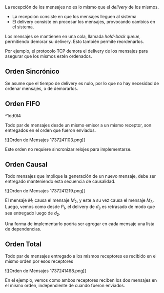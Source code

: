 La recepción de los mensajes no es lo mismo que el *delivery* de los mismos.

- La recepción consiste en que los mensajes lleguen al sistema
- El delivery consiste en procesar los mensajes, provocando cambios en el sistema.

Los mensajes se mantienen en una cola, llamada *hold-back queue*, permitiendo demorar su delivery. Esto también permite reordenarlos.

Por ejemplo, el protocolo TCP demora el delivery de los mensajes para asegurar que los mismos estén ordenados.

## Orden Sincrónico

Se asume que el tiempo de delivery es nulo, por lo que no hay necesidad de ordenar mensajes, o de demorarlos.

## Orden FIFO

^1dd0f4

Todo par de mensajes desde un mismo emisor a un mismo receptor, son entregados en el orden que fueron enviados.

![[Orden de Mensajes 1737241103.png]]

Este orden no requiere sincronizar relojes para implementarse.

## Orden Causal

Todo mensajes que implique la generación de un nuevo mensaje, debe ser entregado manteniendo esta secuencia de causalidad.

![[Orden de Mensajes 1737241219.png]]

El mensaje $M_1$ causa el mensaje $M_2$, y este a su vez causa el mensaje $M_3$. Luego, vemos como desde $P_1$, el delivery de $d_3$ es retrasado de modo que sea entregado luego de $d_2$.

Una forma de implementarlo podría ser agregar en cada mensaje una lista de dependencias.

## Orden Total

Todo par de mensajes entregado a los mismos receptores es recibido en el mismo orden por esos receptores

![[Orden de Mensajes 1737241468.png]]

En el ejemplo, vemos como ambos receptores reciben los dos mensajes en el mismo orden, independiente de cuando fueron enviados.
